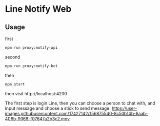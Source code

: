 # Line Notify Web

## Usage

first

```sh
npm run proxy:notify-api
```

second

```sh
npm run proxy:notify-bot
```

then

```sh
npm start
```

then visit http://localhost:4200




The first step is login Line, then you can choose a person to chat with, and input message and choose a stick to send message.
https://user-images.githubusercontent.com/17427142/156875540-8c50b14b-8aab-406b-9068-f07647a2b3c2.mov

